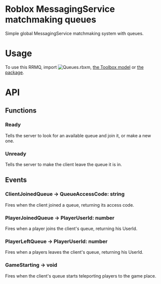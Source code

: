 # Roblox MessagingService matchmaking queues
Simple global MessagingService matchmaking system with queues.

# Usage
To use this RRMQ, import ![Queues.rbxm](Queues.rbxm?raw=true "Queues.rbxm"), [the Toolbox model](https://create.roblox.com/marketplace/asset/15528670427) or [the package](https://create.roblox.com/marketplace/asset/15528694525).

# API

## Functions

### Ready
Tells the server to look for an available queue and join it, or make a new one.

### Unready
Tells the server to make the client leave the queue it is in.

## Events

### ClientJoinedQueue -> QueueAccessCode: string
Fires when the client joined a queue, returning its access code.

### PlayerJoinedQueue -> PlayerUserId: number
Fires when a player joins the client's queue, returning his UserId.

### PlayerLeftQueue -> PlayerUserId: number
Fires when a players leaves the client's queue, returning his UserId.

### GameStarting -> void
Fires when the client's queue starts teleporting players to the game place.
